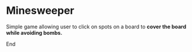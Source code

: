 # Minesweeper


Simple game allowing user to click on spots on a board to **cover the board while avoiding bombs.**


End
